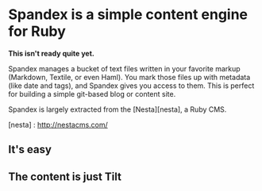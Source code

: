 Spandex is a simple content engine for Ruby
===========================================

**This isn't ready quite yet.**

Spandex manages a bucket of text files written in your favorite markup (Markdown, Textile, or even Haml). You mark those files up with metadata (like date and tags), and Spandex gives you access to them. This is perfect for building a simple git-based blog or content site.

Spandex is largely extracted from the [Nesta][nesta], a Ruby CMS.

[nesta] : http://nestacms.com/

It's easy
---------

The content is just Tilt
------------------------

